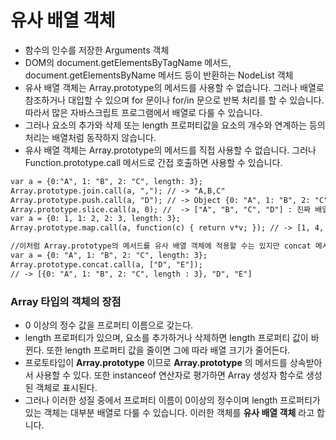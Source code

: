 # 유사 배열 객체

* 함수의 인수를 저장한 Arguments 객체
* DOM의 document.getElementsByTagName 메서드, document.getElementsByName 메서드 등이 반환하는 NodeList 객체
* 유사 배열 객체는 Array.prototype의 메서드를 사용할 수 없습니다. 그러나 배열로 참조하거나 대입할 수 있으며 for 문이나 for/in 문으로 반복 처리를 할 수 있습니다. 따라서 많은 자바스크립트 프로그램에서 배열로 다룰 수 있습니다.
* 그러나 요소의 추가와 삭제 또는 length 프로퍼티값을 요소의 개수와 연계하는 등의 처리는 배열처럼 동작하지 않습니다.
* 유사 배열 객체는 Array.prototype의 메서드를 직접 사용할 수 없습니다. 그러나 Function.prototype.call 메서드로 간접 호출하면 사용할 수 있습니다.

~~~html
var a = {0:"A", 1: "B", 2: "C", length: 3};
Array.prototype.join.call(a, ","); // -> "A,B,C"
Array.prototype.push.call(a, "D"); // -> Object {0: "A", 1: "B", 2: "C", 3 : "D", length : 4}
Array.prototype.slice.call(a, 0); //  -> ["A", "B", "C", "D"] : 진짜 배열로 변환
var a = {0: 1, 1: 2, 2: 3, length: 3};
Array.prototype.map.call(a, function(c) { return v*v; }); // -> [1, 4, 9]

//이처럼 Array.prototype의 메서드를 유사 배열 객체에 적용할 수는 있지만 concat 메서드를 제외한 나머지 배열 메서드는 배열처럼 동작하지 않습니다.
var a = {0: "A", 1: "B", 2: "C", length: 3};
Array.prototype.concat.call(a, ["D", "E"]);
// -> [{0: "A", 1: "B", 2: "C", length : 3}, "D", "E"]
~~~

### Array 타입의 객체의 장점

* 0 이상의 정수 값을 프로퍼티 이름으로 갖는다.
* length 프로퍼티가 있으며, 요소를 추가하거나 삭제하면 length 프로퍼티 값이 바뀐다. 또한 length 프로퍼티 값을 줄이면 그에 따라 배열 크기가 줄어든다.
* 프로토타입이 **Array.prototype** 이므로 **Array.prototype** 의 메서드를 상속받아서 사용할 수 있다. 또한 instanceof 연산자로 평가하면 Array 생성자 함수로 생성된 객체로 표시된다.
* 그러나 이러한 성질 중에서 프로퍼티 이름이 0이상의 정수이며 length 프로퍼티가 있는 객체는 대부분 배열로 다룰 수 있습니다. 이러한 객체를 **유사 배열 객체** 라고 합니다.



